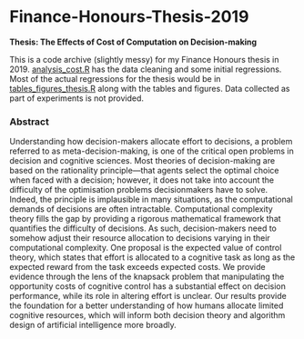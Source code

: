 # Finance-Honours-Thesis-2019
**Thesis: The Effects of Cost of Computation on Decision-making**

This is a code archive (slightly messy) for my Finance Honours thesis in 2019. [analysis_cost.R](analysis_cost.R) has the data cleaning and some initial regressions. Most of the actual regressions for the thesis would be in [tables_figures_thesis.R](tables_figures_thesis.R) along with the tables and figures. Data collected as part of experiments is not provided.


### Abstract
Understanding how decision-makers allocate effort to decisions, a problem referred to as meta-decision-making, is one of the critical open problems in decision and cognitive sciences. Most theories of decision-making are based on the rationality principle—that agents select the optimal choice when faced with a decision; however, it does not take into account the difficulty of the optimisation problems decisionmakers have to solve. Indeed, the principle is implausible in many situations, as the computational demands of decisions are often intractable. Computational complexity theory fills the gap by providing a rigorous mathematical framework that quantifies the difficulty of decisions. As such, decision-makers need to somehow adjust their resource allocation to decisions varying in their computational complexity. One proposal is the expected value of control theory, which states that effort is allocated to a cognitive task as long as the expected reward from the task exceeds expected costs. We provide evidence through the lens of the knapsack problem that manipulating the opportunity costs of cognitive control has a substantial effect on decision performance, while its role in altering effort is unclear. Our results provide the foundation for a better understanding of how humans allocate limited cognitive resources, which will inform both decision theory and algorithm design of artificial intelligence more broadly.
